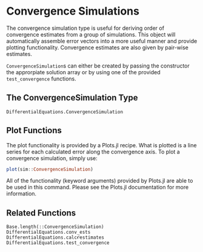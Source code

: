 # Convergence Simulations

The convergence simulation type is useful for deriving order of convergence estimates
from a group of simulations. This object will automatically assemble error vectors
into a more useful manner and provide plotting functionality. Convergence estimates
are also given by pair-wise estimates.

`ConvergenceSimulation`s can either be created by passing the constructor the
approrpiate solution array or by using one of the provided `test_convergence` functions.

## The ConvergenceSimulation Type

```@docs
DifferentialEquations.ConvergenceSimulation
```

## Plot Functions

The plot functionality is provided by a Plots.jl recipe. What is plotted is a
line series for each calculated error along the convergence axis. To plot a
convergence simulation, simply use:

```julia
plot(sim::ConvergenceSimulation)
```

All of the functionality (keyword arguments) provided by Plots.jl are able to
be used in this command. Please see the Plots.jl documentation for more information.

## Related Functions

```@docs
Base.length(::ConvergenceSimulation)
DifferentialEquations.conv_ests
DifferentialEquations.calc𝒪estimates
DifferentialEquations.test_convergence
```
